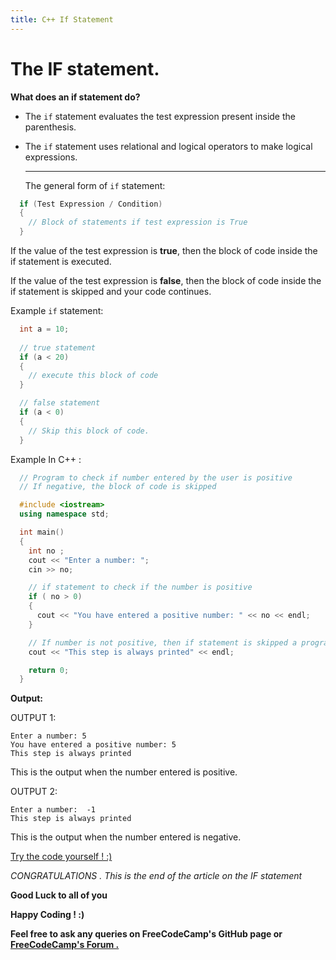```yaml
---
title: C++ If Statement
---
```


# The IF statement.

**What does an if statement do?**

* The `if` statement evaluates the test expression present inside the parenthesis.
* The `if` statement uses relational and logical operators to make logical expressions.

  -----------------------------------------------
  The general form of `if` statement:

```cpp
  if (Test Expression / Condition)
  {
    // Block of statements if test expression is True
  }
```

If the value of the test expression is **true**, then the block of
code inside the if statement is executed.

If the value of the test expression is **false**, then the block of
code inside the if statement is skipped and your code continues.

Example `if` statement:

```cpp
  int a = 10;
  
  // true statement
  if (a < 20)
  {
    // execute this block of code
  }

  // false statement
  if (a < 0)
  {
    // Skip this block of code.
  }
```


Example In C++ :

```cpp
  // Program to check if number entered by the user is positive
  // If negative, the block of code is skipped

  #include <iostream>
  using namespace std;

  int main()
  {
    int no ;
    cout << "Enter a number: ";
    cin >> no;

    // if statement to check if the number is positive
    if ( no > 0)
    {
      cout << "You have entered a positive number: " << no << endl;
    }

    // If number is not positive, then if statement is skipped a program continues
    cout << "This step is always printed" << endl;

    return 0;
  }
```

**Output:**

OUTPUT 1:

```
Enter a number: 5
You have entered a positive number: 5
This step is always printed 
 ```
This is the output when the number entered is positive.

OUTPUT 2:

```
Enter a number:  -1
This step is always printed
```
This is the output when the number entered is negative.

<a href='https://repl.it/Mg9X' target='_blank' rel='nofollow'>Try the code yourself ! :) </a>


_CONGRATULATIONS . This is the end of the article on the IF statement_ 
 
 **Good Luck to all of you** 
 
 **Happy Coding ! :)**
 
 **Feel free to ask any queries on FreeCodeCamp's GitHub page or [FreeCodeCamp's Forum .](https://forum.freecodecamp.org/)**

